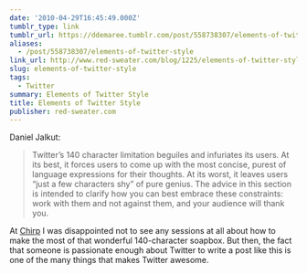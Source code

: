 ```yaml
---
date: '2010-04-29T16:45:49.000Z'
tumblr_type: link
tumblr_url: https://ddemaree.tumblr.com/post/558738307/elements-of-twitter-style
aliases:
  - /post/558738307/elements-of-twitter-style
link_url: http://www.red-sweater.com/blog/1225/elements-of-twitter-style
slug: elements-of-twitter-style
tags:
  - Twitter
summary: Elements of Twitter Style
title: Elements of Twitter Style
publisher: red-sweater.com
---
```


Daniel Jalkut:

> Twitter’s 140 character limitation beguiles and infuriates its users. At its best, it forces users to come up with the most concise, purest of language expressions for their thoughts. At its worst, it leaves users “just a few characters shy” of pure genius. The advice in this section is intended to clarify how you can best embrace these constraints: work with them and not against them, and your audience will thank you.

At [Chirp](http://chirp.twitter.com/) I was disappointed not to see any sessions at all about how to make the most of that wonderful 140-character soapbox. But then, the fact that someone is passionate enough about Twitter to write a post like this is one of the many things that makes Twitter awesome.
